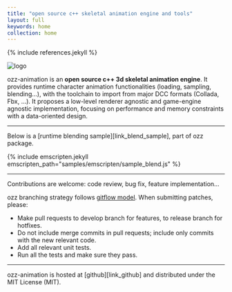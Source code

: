 ```yaml
---
title: "open source c++ skeletal animation engine and tools"
layout: full
keywords: home
collection: home
---
```


{% include references.jekyll %}

![logo]({{site.baseurl}}/images/logo/ozz-grey-128.png)

ozz-animation is an **open source c++ 3d skeletal animation engine**. It provides runtime character animation functionalities (loading, sampling, blending...), with the toolchain to import from major DCC formats (Collada, Fbx, ...). It proposes a low-level renderer agnostic and game-engine agnostic implementation, focusing on performance and memory constraints with a data-oriented design.

---

Below is a [runtime blending sample][link_blend_sample], part of ozz package.

{% include emscripten.jekyll emscripten_path="samples/emscripten/sample_blend.js" %}

---

Contributions are welcome: code review, bug fix, feature implementation...

ozz branching strategy follows [gitflow model](http://nvie.com/posts/a-successful-git-branching-model/). When submitting patches, please:

- Make pull requests to develop branch for features, to release branch for hotfixes.
- Do not include merge commits in pull requests; include only commits with the new relevant code.
- Add all relevant unit tests.
- Run all the tests and make sure they pass.

---

ozz-animation is hosted at [github][link_github] and distributed under the MIT License (MIT).